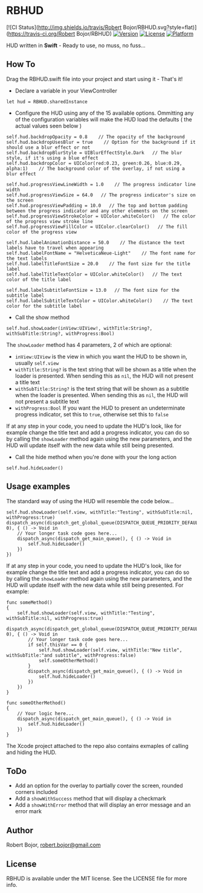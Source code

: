 # RBHUD

[![CI Status](http://img.shields.io/travis/Robert Bojor/RBHUD.svg?style=flat)](https://travis-ci.org/Robert Bojor/RBHUD)
[![Version](https://img.shields.io/cocoapods/v/RBHUD.svg?style=flat)](http://cocoapods.org/pods/RBHUD)
[![License](https://img.shields.io/cocoapods/l/RBHUD.svg?style=flat)](http://cocoapods.org/pods/RBHUD)
[![Platform](https://img.shields.io/cocoapods/p/RBHUD.svg?style=flat)](http://cocoapods.org/pods/RBHUD)

HUD written in **Swift** - Ready to use, no muss, no fuss...

## How To
Drag the RBHUD.swift file into your project and start using it - That's it!

- Declare a variable in your ViewController
```
let hud = RBHUD.sharedInstance
```
- Configure the HUD using any of the 15 available options. Ommitting any of the configuration variables will make the HUD load the defaults ( the actual values seen below )
```
self.hud.backdropOpacity = 0.8    // The opacity of the background
self.hud.backdropUsesBlur = true    // Option for the background if it should use a blur effect or not
self.hud.backdropBlurStyle = UIBlurEffectStyle.Dark   // The blur style, if it's using a blue effect
self.hud.backdropColor = UIColor(red:0.23, green:0.26, blue:0.29, alpha:1)    // The background color of the overlay, if not using a blur effect

self.hud.progressViewLineWidth = 1.0    // The progress indicator line width
self.hud.progressViewSize = 64.0   // The progress indicator's size on the screen
self.hud.progressViewPadding = 10.0   // The top and bottom padding between the progress indicator and any other elements on the screen
self.hud.progressViewStrokeColor = UIColor.whiteColor()   // The color of the progress view stroke line
self.hud.progressViewFillColor = UIColor.clearColor()   // The fill color of the progress view

self.hud.labelAnimationDistance = 50.0    // The distance the text labels have to travel when appearing
self.hud.labelFontName = "HelveticaNeue-Light"    // The font name for the text labels
self.hud.labelTitleFontSize = 20.0    // The font size for the title label
self.hud.labelTitleTextColor = UIColor.whiteColor()   // The text color of the title label

self.hud.labelSubtitleFontSize = 13.0   // The font size for the subtitle label
self.hud.labelSubtitleTextColor = UIColor.whiteColor()    // The text color for the subtitle label
```

- Call the show method
```
self.hud.showLoader(inView:UIView!, withTitle:String?, withSubTitle:String?, withProgress:Bool)
```
The `showLoader` method has 4 parameters, 2 of which are optional:

- `inView:UIView` is the view in which you want the HUD to be shown in, usually `self.view`
- `withTitle:String?` is the text string that will be shown as a title when the loader is presented. When sending this as `nil`, the HUD will not present a title text
- `withSubTitle:String?` is the text string that will be shown as a subtitle when the loader is presented. When sending this as `nil`, the HUD will not present a subtitle text
- `withProgress:Bool` If you want the HUD to present an undeterminate progress indicator, set this to `true`, otherwise set this to `false`

If at any step in your code, you need to update the HUD's look, like for example change the title text and add a progress indicator, you can do so by calling the `showLoader` method again using the new parameters, and the HUD will update itself with the new data while still being presented.

- Call the hide method when you're done with your the long action
```
self.hud.hideLoader()
```

## Usage examples

The standard way of using the HUD will resemble the code below...
```
self.hud.showLoader(self.view, withTitle:"Testing", withSubTitle:nil, withProgress:true)
dispatch_async(dispatch_get_global_queue(DISPATCH_QUEUE_PRIORITY_DEFAULT, 0), { () -> Void in
    // Your longer task code goes here...
    dispatch_async(dispatch_get_main_queue(), { () -> Void in
        self.hud.hideLoader()
    })
})
```

If at any step in your code, you need to update the HUD's look, like for example change the title text and add a progress indicator, you can do so by calling the `showLoader` method again using the new parameters, and the HUD will update itself with the new data while still being presented. For example:
```
func someMethod()
{
    self.hud.showLoader(self.view, withTitle:"Testing", withSubTitle:nil, withProgress:true)
        dispatch_async(dispatch_get_global_queue(DISPATCH_QUEUE_PRIORITY_DEFAULT, 0), { () -> Void in
        // Your longer task code goes here...
        if self.thisVar == 0 {
            self.hud.showLoader(self.view, withTitle:"New title", withSubTitle:"and subtitle", withProgress:false)
            self.someOtherMethod()
        }
        dispatch_async(dispatch_get_main_queue(), { () -> Void in
            self.hud.hideLoader()
        })
    })
}

func someOtherMethod()
{
    // Your logic here...
    dispatch_async(dispatch_get_main_queue(), { () -> Void in
        self.hud.hideLoader()
    })
}
```

The Xcode project attached to the repo also contains exmaples of calling and hiding the HUD.

## ToDo

- Add an option for the overlay to partially cover the screen, rounded corners included
- Add a `showWithSuccess` method that will display a checkmark
- Add a `showWithError` method that will display an error message and an error mark

## Author

Robert Bojor, robert.bojor@gmail.com

## License

RBHUD is available under the MIT license. See the LICENSE file for more info.

